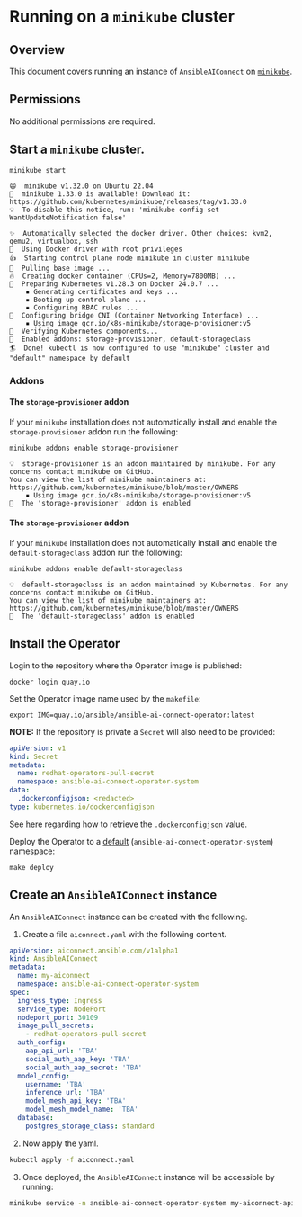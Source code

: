 # Running on a `minikube` cluster

## Overview

This document covers running an instance of `AnsibleAIConnect` on [`minikube`](https://minikube.sigs.k8s.io/docs/).

## Permissions

No additional permissions are required.

## Start a `minikube` cluster.

```
minikube start
```
```
😄  minikube v1.32.0 on Ubuntu 22.04
🎉  minikube 1.33.0 is available! Download it: https://github.com/kubernetes/minikube/releases/tag/v1.33.0
💡  To disable this notice, run: 'minikube config set WantUpdateNotification false'

✨  Automatically selected the docker driver. Other choices: kvm2, qemu2, virtualbox, ssh
📌  Using Docker driver with root privileges
👍  Starting control plane node minikube in cluster minikube
🚜  Pulling base image ...
🔥  Creating docker container (CPUs=2, Memory=7800MB) ...
🐳  Preparing Kubernetes v1.28.3 on Docker 24.0.7 ...
    ▪ Generating certificates and keys ...
    ▪ Booting up control plane ...
    ▪ Configuring RBAC rules ...
🔗  Configuring bridge CNI (Container Networking Interface) ...
    ▪ Using image gcr.io/k8s-minikube/storage-provisioner:v5
🔎  Verifying Kubernetes components...
🌟  Enabled addons: storage-provisioner, default-storageclass
🏄  Done! kubectl is now configured to use "minikube" cluster and "default" namespace by default
```

### Addons

#### The `storage-provisioner` addon

If your `minikube` installation does not automatically install and enable the `storage-provisioner` addon run the following:
```
minikube addons enable storage-provisioner
```
```
💡  storage-provisioner is an addon maintained by minikube. For any concerns contact minikube on GitHub.
You can view the list of minikube maintainers at: https://github.com/kubernetes/minikube/blob/master/OWNERS
    ▪ Using image gcr.io/k8s-minikube/storage-provisioner:v5
🌟  The 'storage-provisioner' addon is enabled
```
#### The `storage-provisioner` addon

If your `minikube` installation does not automatically install and enable the `default-storageclass` addon run the following:
```
minikube addons enable default-storageclass
```
```
💡  default-storageclass is an addon maintained by Kubernetes. For any concerns contact minikube on GitHub.
You can view the list of minikube maintainers at: https://github.com/kubernetes/minikube/blob/master/OWNERS
🌟  The 'default-storageclass' addon is enabled
```

## Install the Operator

Login to the repository where the Operator image is published:
```
docker login quay.io
```
Set the Operator image name used by the `makefile`:
```
export IMG=quay.io/ansible/ansible-ai-connect-operator:latest
```
**NOTE:** If the repository is private a `Secret` will also need to be provided:
```yaml
apiVersion: v1
kind: Secret
metadata:
  name: redhat-operators-pull-secret
  namespace: ansible-ai-connect-operator-system
data:
  .dockerconfigjson: <redacted>
type: kubernetes.io/dockerconfigjson
```
See [here](https://kubernetes.io/docs/tasks/configure-pod-container/pull-image-private-registry/#registry-secret-existing-credentials) regarding how to retrieve the `.dockerconfigjson` value.

Deploy the Operator to a [default](../config/default/kustomization.yaml) (`ansible-ai-connect-operator-system`) namespace:
```
make deploy
```

## Create an `AnsibleAIConnect` instance

An `AnsibleAIConnect` instance can be created with the following.

1. Create a file `aiconnect.yaml` with the following content.

```yaml
apiVersion: aiconnect.ansible.com/v1alpha1
kind: AnsibleAIConnect
metadata:
  name: my-aiconnect
  namespace: ansible-ai-connect-operator-system
spec:
  ingress_type: Ingress
  service_type: NodePort
  nodeport_port: 30109
  image_pull_secrets:
    - redhat-operators-pull-secret
  auth_config:
    aap_api_url: 'TBA'
    social_auth_aap_key: 'TBA'
    social_auth_aap_secret: 'TBA'
  model_config:
    username: 'TBA'
    inference_url: 'TBA'
    model_mesh_api_key: 'TBA'
    model_mesh_model_name: 'TBA'
  database:
    postgres_storage_class: standard
```
2. Now apply the yaml.

```bash
kubectl apply -f aiconnect.yaml
```

3. Once deployed, the `AnsibleAIConnect` instance will be accessible by running:
```bash
minikube service -n ansible-ai-connect-operator-system my-aiconnect-api --url
```